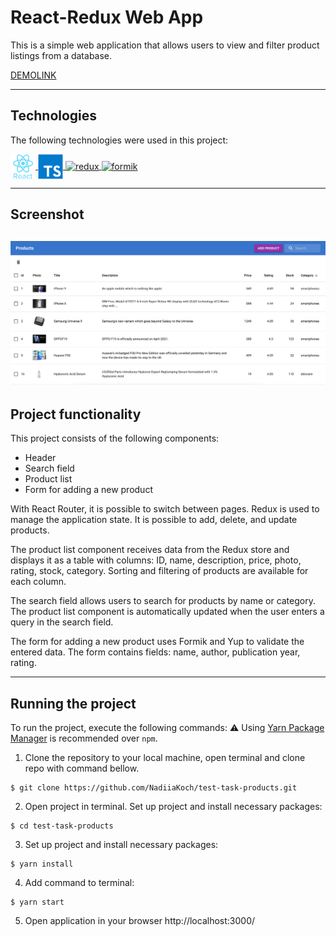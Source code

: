 # React-Redux Web App

This is a simple web application that allows users to view and filter product listings from a database.

[DEMOLINK](https://nadiiakoch.github.io/test-task-products/)

---

## Technologies

The following technologies were used in this project:

   <a href="https://reactjs.org/" target="_blank" rel="noreferrer"> 
    <img src="https://raw.githubusercontent.com/devicons/devicon/master/icons/react/react-original-wordmark.svg" align="center" alt="react" width="40" height="40"/> 
  </a>
  <a href="https://www.typescriptlang.org/" target="_blank" rel="noreferrer"> 
    <img src="https://raw.githubusercontent.com/devicons/devicon/master/icons/typescript/typescript-original.svg" align="center" alt="typescript" width="40" height="40"/>
  </a>
  <a href="https://redux.js.org/" target="_blank" rel="noreferrer"> 
    <img src="https://raw.githubusercontent.com/reduxjs/redux/master/logo/logo.png" align="center" alt="redux" width="40" height="40"/>
  </a>
  <a href="https://formik.org/" target="_blank" rel="noreferrer"> 
    <img src="https://user-images.githubusercontent.com/4060187/61057426-4e5a4600-a3c3-11e9-9114-630743e05814.png" align="center" alt="formik" width="40" height="40"/>
  </a>

---

## Screenshot

## ![](Demo.png)

## Project functionality

This project consists of the following components:

- Header
- Search field
- Product list
- Form for adding a new product

With React Router, it is possible to switch between pages. Redux is used to manage the application state. It is possible to add, delete, and update products.

The product list component receives data from the Redux store and displays it as a table with columns: ID, name, description, price, photo, rating, stock, category. Sorting and filtering of products are available for each column.

The search field allows users to search for products by name or category. The product list component is automatically updated when the user enters a query in the search field.

The form for adding a new product uses Formik and Yup to validate the entered data. The form contains fields: name, author, publication year, rating.

---

## Running the project

To run the project, execute the following commands:
⚠️ Using [Yarn Package Manager](https://yarnpkg.com) is recommended over `npm`.

1. Clone the repository to your local machine, open terminal and clone repo with command bellow.

```
$ git clone https://github.com/NadiiaKoch/test-task-products.git
```

2. Open project in terminal.
   Set up project and install necessary packages:

```
$ cd test-task-products
```

3. Set up project and install necessary packages:

```
$ yarn install
```

4. Add command to terminal:

```
$ yarn start
```

5. Open application in your browser http://localhost:3000/
